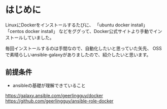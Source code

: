 # はじめに

LinuxにDockerをインストールするたびに、
「ubuntu docker install」
「centos docker install」
などをググって、Docker公式サイトより手動でインストールしていました。

毎回インストールするのは手間なので、自動化したいと思っていた矢先、
OSSで素晴らしいansible-galaxyがありましたので、紹介したいと思います。

## 前提条件

- ansibleの基礎が理解できていること

https://galaxy.ansible.com/geerlingguy/docker
https://github.com/geerlingguy/ansible-role-docker
